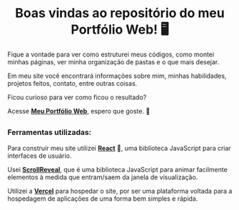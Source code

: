 <div>
    <h1 align="center">Boas vindas ao repositório do meu Portfólio Web! 🖥️</h1>
</div>

<div>

  Fique a vontade para ver como estruturei meus códigos, como montei minhas páginas, ver minha organização de pastas e o que mais desejar.

  Em meu site você encontrará informações sobre mim, minhas habilidades, projetos feitos, contato, entre outras coisas.

  Ficou curioso para ver como ficou o resultado?

  Acesse **[Meu Portfólio Web](https://arthur-teixeira-portfolio.vercel.app/)**, espero que goste. 🤗

  ##

  <h3>Ferramentas utilizadas:</h3>

  Para construir meu site utilizei **[React](https://reactjs.org/)** 💙, uma biblioteca JavaScript para criar interfaces de usuário.

  Usei **[ScrollReveal](https://scrollrevealjs.org/)**, que é uma biblioteca JavaScript para animar facilmente elementos à medida que entram/saem da janela de visualização.

  Utilizei a **[Vercel](https://vercel.com/)** para hospedar o site, por ser uma plataforma voltada para a hospedagem de aplicações de uma forma bem simples e rápida.

</div>
